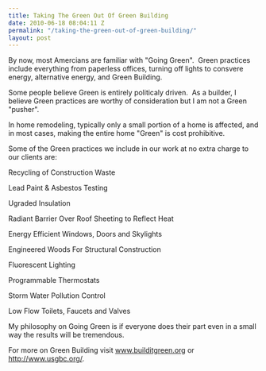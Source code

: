 ```yaml
---
title: Taking The Green Out Of Green Building
date: 2010-06-18 08:04:11 Z
permalink: "/taking-the-green-out-of-green-building/"
layout: post
---
```




By now, most Amercians are familiar with "Going Green".  Green practices include everything from paperless offices, turning off lights to consvere energy, alternative energy, and Green Building.

Some people believe Green is entirely politicaly driven.  As a builder, I believe Green practices are worthy of consideration but I am not a Green "pusher".

In home remodeling, typically only a small portion of a home is affected, and in most cases, making the entire home "Green" is cost prohibitive.

Some of the Green practices we include in our work at no extra charge to our clients are:

Recycling of Construction Waste

Lead Paint &amp; Asbestos Testing

Ugraded Insulation

Radiant Barrier Over Roof Sheeting to Reflect Heat

Energy Efficient Windows, Doors and Skylights

Engineered Woods For Structural Construction

Fluorescent Lighting

Programmable Thermostats

Storm Water Pollution Control

Low Flow Toilets, Faucets and Valves

My philosophy on Going Green is if everyone does their part even in a small way the results will be tremendous.

For more on Green Building visit <a href="http://www.builditgreen.org">www.builditgreen.org</a> or <a href="http://www.usgbc.org/">http://www.usgbc.org/</a>.
